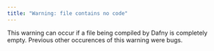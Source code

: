 ```yaml
---
title: "Warning: file contains no code"
---
```


This warning can occur if a file being compiled by Dafny is completely empty.
Previous other occurences of this warning were bugs.

